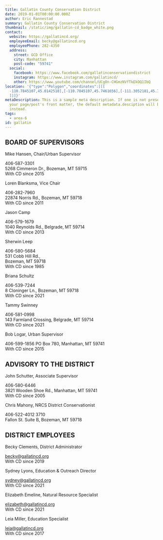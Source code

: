 ```yaml
---
title: Gallatin County Conservation District
date: 2019-01-01T00:00:00.000Z
author: Eric Rannestad
summary: Gallatin County Conservation District
thumbnail: /static/img/gallatin-cd_badge_white.png
contact:
  website: https://gallatincd.org/
  employeeEmail: becky@gallatincd.org
  employeePhone: 282-4350
  address:
    street: GCD Office
    city: Manhattan
    post-code: "59741"
  social:
    facebook: https://www.facebook.com/gallatinconservationdistrict
    instagram: https://www.instagram.com/gallatincd/
    other: https://www.youtube.com/channel/UCgOn-CHGmzNVfTkEkOQ1IbQ
location: '{"type":"Polygon","coordinates":[[[
  -110.7845107,45.0142518],[-110.7845107,45.7461656],[-111.3052181,45.7387284],[-111.3049046,44.6330998],[-111.1347415,44.521291],[-111.1235206,45.0185502],[-110.7845107,45.0142518
  ]]]}'
metaDescription: This is a sample meta description. If one is not present in
  your page/post's front matter, the default metadata.desciption will be used
  instead.
tags:
  - area-6
id: gallatin
---
```

## BOARD OF SUPERVISORS

Mike Hansen, Chair/Urban Supervisor

406-587-3301\
5268 Cimmeron Dr., Bozeman, MT 59715 \
With CD since 2015 

Loren Blanksma, Vice Chair

406-282-7960 \
22874 Norris Rd., Bozeman, MT 59718\
With CD since 2011

Jason Camp

406-579-1679\
1040 Reynolds Rd., Belgrade, MT 59714 \
With CD since 2013 

Sherwin Leep 

406-580-5684 \
531 Cobb Hill Rd.,\
Bozeman, MT 59718 \
With CD since 1985 

Briana Schultz 

406-539-7244 \
8 Cloninger Ln., Bozeman, MT 59718 \
With CD since 2021 

Tammy Swinney

406-581-0998 \
143 Farmland Crossing, Belgrade, MT 59714 \
With CD since 2021 

Bob Logar, Urban Supervisor 

406-599-1856 PO Box 780, Manhattan, MT 59741\
With CD since 2015 

## ADVISORY TO THE DISTRICT

John Schutter, Associate Supervisor 

406-580-6446 \
3821 Wooden Shoe Rd., Manhattan, MT 59741 \
With CD since 2005 

Chris Mahony, NRCS District Conservationist

406-522-4012 3710\
 Fallon St. Suite B, Bozeman, MT 59718 

## DISTRICT EMPLOYEES

Becky Clements, District Administrator

becky@gallatincd.org \
With CD since 2019 

Sydney Lyons, Education & Outreach Director

sydney@gallatincd.org \
With CD since 2021 

Elizabeth Emeline, Natural Resource Specialist

elizabeth@gallatincd.org \
With CD since 2021 

Leia Miller, Education Specialist 

leia@gallatincd.org \
With CD since 2017